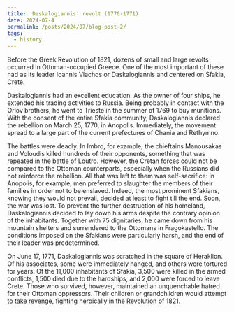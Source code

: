 ```yaml
---
title:  Daskalogiannis' revolt (1770-1771)
date: 2024-07-4
permalink: /posts/2024/07/blog-post-2/
tags:
  - history
---
```


Before the Greek Revolution of 1821, dozens of small and large revolts occurred in Ottoman-occupied Greece. One of the most important of these had as its leader Ioannis Vlachos or Daskalogiannis and centered on Sfakia, Crete.


Daskalogiannis had an excellent education. As the owner of four ships, he extended his trading activities to Russia. Being probably in contact with the Orlov brothers, he went to Trieste in the summer of 1769 to buy munitions. With the consent of the entire Sfakia community, Daskalogiannis declared the rebellion on March 25, 1770, in Anopolis. Immediately, the movement spread to a large part of the current prefectures of Chania and Rethymno.

The battles were deadly. In Imbro, for example, the chieftains Manousakas and Voloudis killed hundreds of their opponents, something that was repeated in the battle of Loutro. However, the Cretan forces could not be compared to the Ottoman counterparts, especially when the Russians did not reinforce the rebellion. All that was left to them was self-sacrifice: in Anopolis, for example, men preferred to slaughter the members of their families in order not to be enslaved. Indeed, the most prominent Sfakians, knowing they would not prevail, decided at least to fight till the end.
Soon, the war was lost. To prevent the further destruction of his homeland, Daskalogiannis decided to lay down his arms despite the contrary opinion of the inhabitants. Together with 75 dignitaries, he came down from his mountain shelters and surrendered to the Ottomans in Fragokastello. The conditions imposed on the Sfakians were particularly harsh, and the end of their leader was predetermined.


On June 17, 1771, Daskalogiannis was scratched in the square of Heraklion. Of his associates, some were immediately hanged, and others were tortured for years. Of the 11,000 inhabitants of Sfakia, 3,500 were killed in the armed conflicts, 1,500 died due to the hardships, and 2,000 were forced to leave Crete. Those who survived, however, maintained an unquenchable hatred for their Ottoman oppressors. Their children or grandchildren would attempt to take revenge, fighting heroically in the Revolution of 1821.
